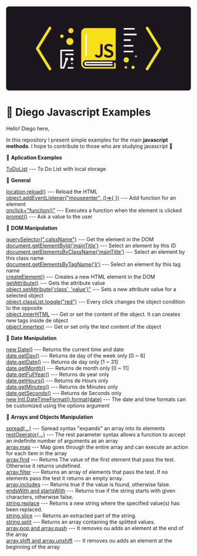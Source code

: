 ![](https://github.com/DiegoFischerDev/Diego-Javascript-Examples/blob/main/1_2T2-TMJHLPYxwfjA8S4Urg%201.png?raw=true)

# :pushpin: Diego Javascript Examples

Hello! Diego here,

In this repository I present simple examples for the main **javascript methods**. I hope to contribute to those who are studying javascript :rocket:


:small_blue_diamond: **Aplication Examples**  

[ToDoList](https://github.com/DiegoFischerDev/Diego-Javascript-Examples/blob/main/DOM%20manipulation/ToDoList.html) --- To Do List with local storage

:small_blue_diamond: **General**  

[location.reload()](https://github.com/DiegoFischerDev/Diego-Javascript-Examples/blob/main/Dates%20manipulation/newDate.html) --- Reload the HTML  
[object.addEventListener("mouseenter", ()=>{ })](https://github.com/DiegoFischerDev/Diego-Javascript-Examples/blob/main/Dates%20manipulation/newDate.html) --- Add function for an element  
[onclick="function()"](https://github.com/DiegoFischerDev/Diego-Javascript-Examples/blob/main/DOM%20manipulation/Element%20Manipulation/onclick.html) --- Executes a function when the element is clicked  
[prompt()](https://github.com/DiegoFischerDev/Diego-Javascript-Examples/blob/main/DOM%20manipulation/Child%20Manipulation/appendChild.html) --- Ask a value to the user  

:small_blue_diamond: **DOM Manipulation**  

[querySelector(".calssName")](https://github.com/DiegoFischerDev/Diego-Javascript-Examples/blob/main/DOM%20manipulation/Child%20Manipulation/appendChild.html) --- Get the element in the DOM  
[document.getElementById('mainTitle')](https://github.com/DiegoFischerDev/Diego-Javascript-Examples/blob/main/DOM%20manipulation/GetElement%20Types/getElementById.html) --- Select an element by this ID  
[document.getElementsByClassName('mainTitle')](https://github.com/DiegoFischerDev/Diego-Javascript-Examples/blob/main/DOM%20manipulation/GetElement%20Types/getElementsByClassName.html) --- Select an element by this class name  
[document.getElementsByTagName('li')](https://github.com/DiegoFischerDev/Diego-Javascript-Examples/blob/main/DOM%20manipulation/GetElement%20Types/getElementsByTagName.html) --- Select an element by this tag name  
[createElement()](https://github.com/DiegoFischerDev/Diego-Javascript-Examples/blob/main/DOM%20manipulation/Child%20Manipulation/appendChild.html) --- Creates a new HTML element in the DOM  
[getAttribute()](https://github.com/DiegoFischerDev/Diego-Javascript-Examples/blob/main/DOM%20manipulation/Element%20Manipulation/getAttribute.html) --- Gets the attribute value  
[object.setAttribute('class', 'value')"](https://github.com/DiegoFischerDev/Diego-Javascript-Examples/blob/main/DOM%20manipulation/Element%20Manipulation/setAttribute.html) --- Sets a new attribute value for a selected object  
[object.classList.toggle("red")](https://github.com/DiegoFischerDev/Diego-Javascript-Examples/blob/main/DOM%20manipulation/Element%20Manipulation/toggle.html) --- Every click changes the object condition to the opposite  
[object.innerHTML](https://github.com/DiegoFischerDev/Diego-Javascript-Examples/blob/main/DOM%20manipulation/Element%20Manipulation/innerText-innerHTML.html) --- Get or set the content of the object. It can creates new tags inside de object    
[object.innertext](https://github.com/DiegoFischerDev/Diego-Javascript-Examples/blob/main/DOM%20manipulation/Element%20Manipulation/innerText-innerHTML.html) --- Get or set only the text content of the object


:small_blue_diamond: **Date Manipulation**  

[new Date()](https://github.com/DiegoFischerDev/Diego-Javascript-Examples/blob/main/Dates%20manipulation/newDate.html) --- Returns the current time and date  
[date.getDay()](https://github.com/DiegoFischerDev/Diego-Javascript-Examples/blob/main/Dates%20manipulation/newDate.html) --- Returns de day of the week only [0 ~ 6]   
[date.getDate()](https://github.com/DiegoFischerDev/Diego-Javascript-Examples/blob/main/Dates%20manipulation/newDate.html) --- Returns de day only [1 ~ 31]  
[date.getMonth()](https://github.com/DiegoFischerDev/Diego-Javascript-Examples/blob/main/Dates%20manipulation/newDate.html) --- Returns de month only [0 ~ 11]    
[date.getFullYear()](https://github.com/DiegoFischerDev/Diego-Javascript-Examples/blob/main/Dates%20manipulation/newDate.html) --- Returns de year only  
[date.getHours()](https://github.com/DiegoFischerDev/Diego-Javascript-Examples/blob/main/Dates%20manipulation/newDate.html) --- Returns de Hours only  
[date.getMinutes()](https://github.com/DiegoFischerDev/Diego-Javascript-Examples/blob/main/Dates%20manipulation/newDate.html) --- Returns de Minutes only  
[date.getSeconds()](https://github.com/DiegoFischerDev/Diego-Javascript-Examples/blob/main/Dates%20manipulation/newDate.html) --- Returns de Seconds only  
[new Intl.DateTimeFormat().format(date)](https://github.com/DiegoFischerDev/Diego-Javascript-Examples/blob/main/Dates%20manipulation/DateTimeFormat.html) --- The date and time formats can be customized using the options argument  

:small_blue_diamond: **Arrays and Objects Manipulation**  

[spread(...)](https://github.com/DiegoFischerDev/Diego-Javascript-Examples/blob/main/Array%20Manipulation/Spread.html) --- Spread syntax "expands" an array into its elements   
[restOperator(...)](https://github.com/DiegoFischerDev/Diego-Javascript-Examples/blob/main/Array%20Manipulation/RestOperator.html) --- The rest parameter syntax allows a function to accept an indefinite number of arguments as an array   
[array.map](https://github.com/DiegoFischerDev/Diego-Javascript-Examples/blob/main/Array%20Manipulation/Map.html) --- Map goes through the entire array and can execute an action for each item in the array   
[array.find](https://github.com/DiegoFischerDev/Diego-Javascript-Examples/blob/main/Array%20Manipulation/Find.html) --- Returns The value of the first element that pass the test. Otherwise it returns undefined.   
[array.filter](https://github.com/DiegoFischerDev/Diego-Javascript-Examples/blob/main/Array%20Manipulation/Filter.html) --- Returns an array of elements that pass the test. If no elements pass the test it returns an empty array.   
[array.includes](https://github.com/DiegoFischerDev/Diego-Javascript-Examples/blob/main/Array%20Manipulation/Includes.html) --- Returns true if the value is found, otherwise false.   
[endsWith and startsWith](https://github.com/DiegoFischerDev/Diego-Javascript-Examples/blob/main/Array%20Manipulation/StartsWith-EndsWith.html) --- Returns true if the string starts with given characters, otherwise false.     
[string.replace](https://github.com/DiegoFischerDev/Diego-Javascript-Examples/blob/main/Array%20Manipulation/Replace.html) --- Returns a new string where the specified value(s) has been replaced.   
[string.slice](https://github.com/DiegoFischerDev/Diego-Javascript-Examples/blob/main/Array%20Manipulation/Slice.html) --- Returns an extracted part of the string.   
[string.split](https://github.com/DiegoFischerDev/Diego-Javascript-Examples/blob/main/Array%20Manipulation/Split.html) --- Returns an array containing the splitted values.   
[array.pop and array.push](https://github.com/DiegoFischerDev/Diego-Javascript-Examples/blob/main/Array%20Manipulation/PopAndPush.html) --- It removes ou adds an element at the end of the array   
[array.shift and array.unshift](https://github.com/DiegoFischerDev/Diego-Javascript-Examples/blob/main/Array%20Manipulation/ShifAndUnshift.html) --- It removes ou adds an element at the beginning of the array   






